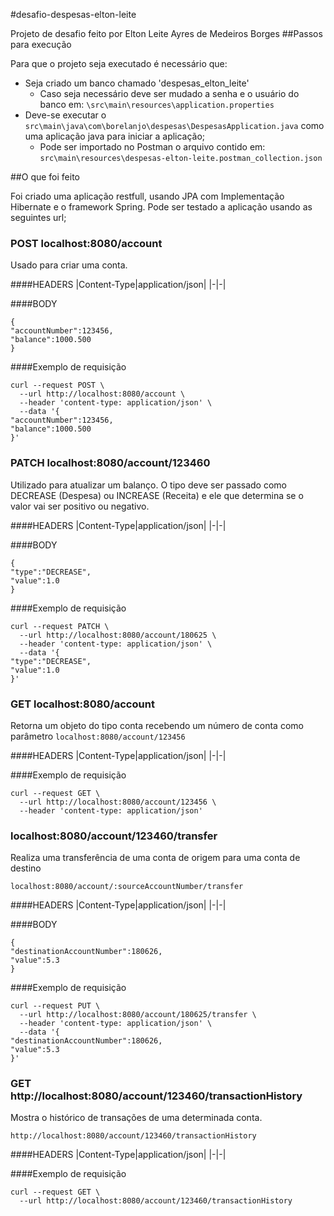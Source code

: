 #desafio-despesas-elton-leite

Projeto de desafio feito por Elton Leite Ayres de Medeiros Borges
##Passos para execução

Para que o projeto seja executado é necessário que:

 - Seja criado um banco chamado 'despesas_elton_leite'
	 - Caso seja necessário deve ser mudado a senha e o usuário do banco em: `\src\main\resources\application.properties`
 - Deve-se executar o `src\main\java\com\borelanjo\despesas\DespesasApplication.java` como uma aplicação java para iniciar a aplicação;
	 - Pode ser importado no Postman o arquivo contido em: `src\main\resources\despesas-elton-leite.postman_collection.json`

##O que foi feito

Foi criado uma aplicação restfull, usando JPA com Implementação Hibernate e o framework Spring. Pode ser testado a aplicação usando as seguintes url;

### POST localhost:8080/account

Usado para criar uma conta.

####HEADERS
|Content-Type|application/json|
|-|-|

####BODY
```
{
"accountNumber":123456,
"balance":1000.500
}
```
####Exemplo de requisição

```
curl --request POST \
  --url http://localhost:8080/account \
  --header 'content-type: application/json' \
  --data '{
"accountNumber":123456,
"balance":1000.500
}'
```

###  PATCH localhost:8080/account/123460

Utilizado para atualizar um balanço. O tipo deve ser passado como DECREASE (Despesa) ou INCREASE (Receita) e ele que determina se o valor vai ser positivo ou negativo.

####HEADERS
|Content-Type|application/json|
|-|-|

####BODY
```
{
"type":"DECREASE",
"value":1.0
}
```
####Exemplo de requisição

```
curl --request PATCH \
  --url http://localhost:8080/account/180625 \
  --header 'content-type: application/json' \
  --data '{
"type":"DECREASE",
"value":1.0
}'
```

###  GET localhost:8080/account

Retorna um objeto do tipo conta recebendo um número de conta como parâmetro
`localhost:8080/account/123456`

####HEADERS
|Content-Type|application/json|
|-|-|


####Exemplo de requisição

```
curl --request GET \
  --url http://localhost:8080/account/123456 \
  --header 'content-type: application/json'
```

###  localhost:8080/account/123460/transfer

Realiza uma transferência de uma conta de origem para uma conta de destino

`localhost:8080/account/:sourceAccountNumber/transfer`

####HEADERS
|Content-Type|application/json|
|-|-|

####BODY
```
{
"destinationAccountNumber":180626,
"value":5.3
}
```
####Exemplo de requisição

```
curl --request PUT \
  --url http://localhost:8080/account/180625/transfer \
  --header 'content-type: application/json' \
  --data '{
"destinationAccountNumber":180626,
"value":5.3
}'
```

###  GET http://localhost:8080/account/123460/transactionHistory

Mostra o histórico de transações de uma determinada conta.

`http://localhost:8080/account/123460/transactionHistory`

####HEADERS
|Content-Type|application/json|
|-|-|


####Exemplo de requisição

```
curl --request GET \
  --url http://localhost:8080/account/123460/transactionHistory
```

